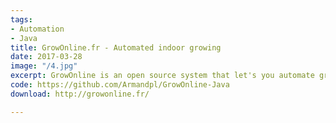 ```yaml
---
tags:
- Automation
- Java
title: GrowOnline.fr - Automated indoor growing
date: 2017-03-28
image: "/4.jpg"
excerpt: GrowOnline is an open source system that let's you automate growing indoors.
code: https://github.com/Armandpl/GrowOnline-Java
download: http://growonline.fr/

---
```

